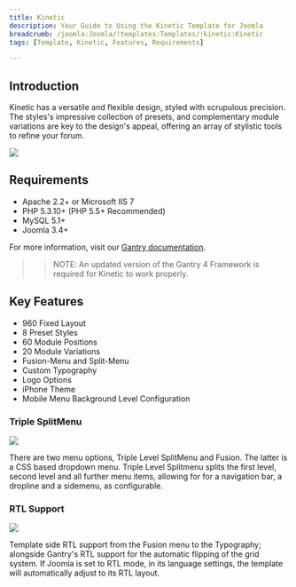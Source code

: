 ```yaml
---
title: Kinetic
description: Your Guide to Using the Kinetic Template for Joomla
breadcrumb: /joomla:Joomla/!templates:Templates/!kinetic:Kinetic
tags: [Template, Kinetic, Features, Requirements]

---
```


Introduction
-----

Kinetic has a versatile and flexible design, styled with scrupulous precision. The styles's impressive collection of presets, and complementary module variations are key to the design's appeal, offering an array of stylistic tools to refine your forum.

![][theme]

Requirements
-----

* Apache 2.2+ or Microsoft IIS 7
* PHP 5.3.10+ (PHP 5.5+ Recommended)
* MySQL 5.1+
* Joomla 3.4+

For more information, visit our [Gantry documentation][gantry].

>> NOTE: An updated version of the Gantry 4 Framework is required for Kinetic to work properly.

Key Features
-----

* 960 Fixed Layout
* 8 Preset Styles
* 60 Module Positions
* 20 Module Variations
* Fusion-Menu and Split-Menu
* Custom Typography
* Logo Options
* iPhone Theme
* Mobile Menu  Background Level Configuration

### Triple SplitMenu

![][splitmenu]

There are two menu options, Triple Level SplitMenu and Fusion. The latter is a CSS based dropdown menu. Triple Level Splitmenu splits the first level, second level and all further menu items, allowing for for a navigation bar, a dropline and a sidemenu, as configurable.

### RTL Support

![][rtl]

Template side RTL support from the Fusion menu to the Typography; alongside Gantry's RTL support for the automatic flipping of the grid system. If Joomla is set to RTL mode, in its language settings, the template will automatically adjust to its RTL layout.

[gantry]: http://gantry.org
[theme]: assets/kinetic.jpeg
[splitmenu]: assets/splitmenu.jpg
[rtl]: assets/rtl.jpg
[fusion]: assets/fusion.jpg
